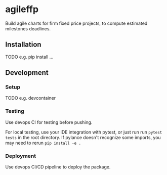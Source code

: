 # agileffp

Build agile charts for firm fixed price projects, to compute estimated milestones deadlines.

## Installation

TODO e.g. pip install ...

## Development

### Setup

TODO e.g. devcontainer

### Testing

Use devops CI for testing before pushing.

For local testing, use your IDE integration with pytest, or just run run `pytest tests` in the root directory.
If pylance doesn't recognize some imports, you may need to rerun `pip install -e .`

### Deployment

Use devops CI/CD pipeline to deploy the package.
